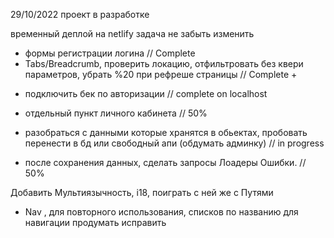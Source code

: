 29/10/2022 проект в разработке

временный деплой на netlify
задача не забыть изменить

<!--  -->

- формы регистрации логина // Complete
- Tabs/Breadcrumb, проверить локацию, отфильтровать без квери параметров, убрать %20 при рефреше страницы // Complete +

* подключить бек по авторизации // complete on localhost

* отдельный пункт личного кабинета // 50%

* разобраться с данными которые хранятся в обьектах, пробовать перенести в бд или свободный апи (обдумать админку) // in progress
* после сохранения данных, сделать запросы Лоадеры Ошибки. // 50%

Добавить Мультиязычность, i18, поиграть с ней же с Путями

<!--  -->

- Nav , для повторного использования, списков по названию для навигации продумать исправить
